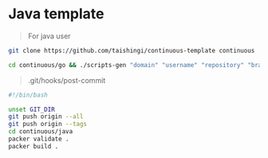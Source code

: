 # Java template

> For java user

```bash
git clone https://github.com/taishingi/continuous-template continuous
```

```bash
cd continuous/go && ./scripts-gen "domain" "username" "repository" "branch" "cpu"
```

> .git/hooks/post-commit

```bash
#!/bin/bash

unset GIT_DIR
git push origin --all
git push origin --tags
cd continuous/java
packer validate .
packer build .
```
